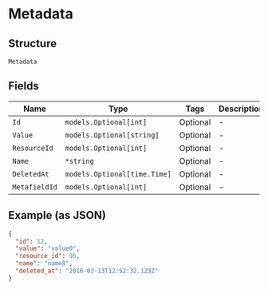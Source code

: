 
# Metadata

## Structure

`Metadata`

## Fields

| Name | Type | Tags | Description |
|  --- | --- | --- | --- |
| `Id` | `models.Optional[int]` | Optional | - |
| `Value` | `models.Optional[string]` | Optional | - |
| `ResourceId` | `models.Optional[int]` | Optional | - |
| `Name` | `*string` | Optional | - |
| `DeletedAt` | `models.Optional[time.Time]` | Optional | - |
| `MetafieldId` | `models.Optional[int]` | Optional | - |

## Example (as JSON)

```json
{
  "id": 12,
  "value": "value0",
  "resource_id": 96,
  "name": "name8",
  "deleted_at": "2016-03-13T12:52:32.123Z"
}
```

